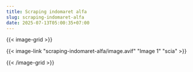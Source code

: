 ```yaml
---
title: Scraping indomaret alfa
slug: scraping-indomaret-alfa
date: 2025-07-13T05:00:35+07:00
---
```


{{< image-grid >}}

{{< image-link "scraping-indomaret-alfa/image.avif" "Image 1" "scia" >}}

{{< /image-grid >}}